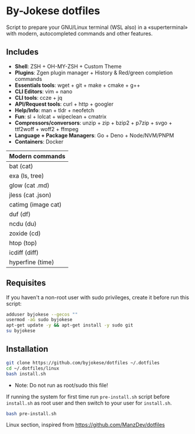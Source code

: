 # By-Jokese dotfiles

Script to prepare your GNU/Linux terminal (WSL also) in a «superterminal» with modern, autocompleted commands and other features.

## Includes

- **Shell**: ZSH + OH-MY-ZSH + Custom Theme
- **Plugins**: Zgen plugin manager + History & Red/green completion commands
- **Essentials tools**: wget + git + make + cmake + g++
- **CLI Editors**: vim + nano
- **CLI tools**: ccze + jq
- **API/Request tools**: curl + http + googler
- **Help/Info**: man + tldr + neofetch
- **Fun**: sl + lolcat + wipeclean + cmatrix
- **Compressors/conversors**: unzip + zip + bzip2 + p7zip + svgo + ttf2woff + woff2 + ffmpeg
- **Language + Package Managers**: Go + Deno + Node/NVM/PNPM
- **Containers**: Docker

| **Modern commands** |
|-|
| bat (cat) |
| exa (ls, tree) |
| glow (cat .md) |
| jless (cat .json) |
| catimg (image cat) |
| duf (df) |
| ncdu (du) |
| zoxide (cd) |
| htop (top) |
| icdiff (diff) |
| hyperfine (time) |

## Requisites

If you haven't a non-root user with sudo privileges, create it before run this script:

```bash
adduser byjokese --gecos ""
usermod -aG sudo byjokese
apt-get update -y && apt-get install -y sudo git
su byjokese
```

## Installation

```bash
git clone https://github.com/byjokese/dotfiles ~/.dotfiles
cd ~/.dotfiles/linux
bash install.sh
```

* Note: Do not run as root/sudo this file!

If running the system for first time run `pre-install.sh` script before `install.sh` as root user and then switch to your user for `install.sh`.

```bash
bash pre-install.sh
```

Linux section, inspired from https://github.com/ManzDev/dotfiles
